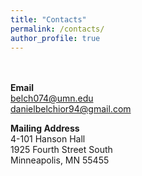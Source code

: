 ```yaml
---
title: "Contacts"
permalink: /contacts/
author_profile: true
---
```

\
\
**Email** \
[belch074@umn.edu](mailto:belch074@umn.edu) \
[danielbelchior94@gmail.com](mailto:danielbelchior94@gmail.com)

**Mailing Address** \
4-101 Hanson Hall \
1925 Fourth Street South \
Minneapolis, MN 55455
